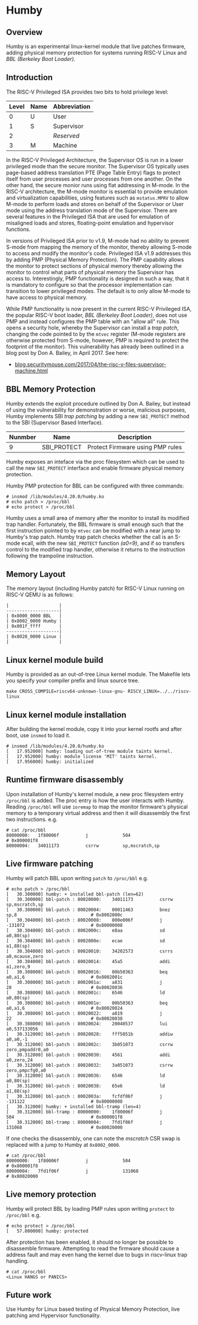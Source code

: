 # Humby

## Overview

Humby is an experimental linux-kernel module that live patches firmware,
adding physical memory protection for systems running RISC-V Linux and
_BBL (Berkeley Boot Loader)_.

## Introduction

The RISC-V Privileged ISA provides two bits to hold privilege level:

Level  | Name | Abbreviation
-----  | ---- | ------------
0      | U    | User
1      | S    | Supervisor
2      |      | _Reserved_
3      | M    | Machine

In the RISC-V Privileged Architecture, the Supervisor OS is run in a lower
privileged mode than the secure monitor. The Supervisor OS typically uses
page-based address translation PTE (Page Table Entry) flags to protect itself
from user processes and user processes from one another. On the other hand,
the secure monior runs using flat addressing in M-mode. In the RISC-V
architecture, the M-mode monitor is essential to provide emulation and
virtualization capabilities, using features such as `mstatus.MPRV` to allow
M-mode to perform loads and stores on behalf of the Supervisor or User mode
using the address translation mode of the Supervisor. There are several
features in the Privileged ISA that are used for emulation of misaligned
loads and stores, floating-point emulation and hypervisor functions.

In versions of Privileged ISA prior to v1.9, M-mode had no ability to prevent
S-mode from mapping the memory of the monitor, thereby allowing S-mode to
access and modify the monitor's code. Privileged ISA v1.9 addresses this by
adding PMP (Physical Memory Protection). The PMP capability allows the monitor
to protect sections of physical memory thereby allowing the monitor to control
what parts of physical memory the Supervisor has access to. Interestingly,
PMP functionality is designed in such a way, that it is mandatory to configure
so that the processor implementation can transition to lower privileged modes.
The default is to only allow M-mode to have access to physical memory.

While PMP functionality is now present in the current RISC-V Privileged ISA,
the popular RISC-V boot loader, _BBL (Berkeley Boot Loader)_, does not use PMP
and instead configures the PMP table with an "allow all" rule. This opens a
security hole, whereby the Supervisor can install a _trap patch_, changing the
code pointed to by the `mtvec` register (M-mode registers are otherwise
protected from S-mode, however, PMP is required to protect the footprint of
the monitor). This vulnerability has already been outlined in a blog post by
Don A. Bailey, in April 2017. See here:

- [blog.securitymouse.com/2017/04/the-risc-v-files-supervisor-machine.html](http://blog.securitymouse.com/2017/04/the-risc-v-files-supervisor-machine.html)

## BBL Memory Protection

Humby extends the exploit procedure outlined by Don A. Bailey, but instead
of using the vulnerability for demonstration or worse, malicious purposes,
Humby implements SBI _trap patching_ by adding a new `SBI_PROTECT` method to
the SBI (Supervisor Based Interface). 

Nunmber  | Name        | Description
-------- | ----------- | -----------
9        | SBI_PROTECT | Protect Firmware using PMP rules

Humby exposes an inteface via the proc filesystem which can be used to call
the new `SBI_PROTECT` interface and enable firmware physical memory protection.

Humby PMP protection for BBL can be configured with three commands:

```
# insmod /lib/modules/4.20.0/humby.ko 
# echo patch > /proc/bbl
# echo protect > /proc/bbl
```

Humby uses a small area of memory after the monitor to install its modified
trap handler. Fortunately, the BBL firmware is small enough such that the
first instruction pointed to by `mtvec` can be modified with a near jump to 
Humby's trap patch. Humby trap patch checks whether the call is an S-mode
ecall, with  the new `SBI_PROTECT` function _(a0=9)_, and if so transfers
control to the modified trap handler, otherwise it returns to the instruction
following the trampoline instruction.

## Memory Layout

The memory layout (including Humby patch) for RISC-V Linux running on RISC-V
QEMU is as follows:

```
|                   |
--------------------|
| 0x8000_0000 BBL   |
| 0x8002_0000 Humby |
| 0x801f_ffff       |
--------------------|
| 0x8020_0000 Linux |
|                   |
```

## Linux kernel module build

Humby is provided as an out-of-tree Linux kernel module. The Makefile lets you
specify your compiler prefix and linux source tree.

```
make CROSS_COMPILE=riscv64-unknown-linux-gnu- RISCV_LINUX=../../riscv-linux
```

## Linux kernel module installation

After building the kernel module, copy it into your kernel rootfs and
after boot, use `insmod` to load it.

```
# insmod /lib/modules/4.20.0/humby.ko 
[   17.952000] humby: loading out-of-tree module taints kernel.
[   17.952000] humby: module license 'MIT' taints kernel.
[   17.956000] humby: initialized
```

## Runtime firmware disassembly

Upon installation of Humby's kernel module, a new proc filesystem entry
`/proc/bbl` is added. The proc entry is how the user interacts with Humby.
Reading `/proc/bbl` will use `ioremap` to map the monitor firmware's physical
memory to a temporary virtual address and then it will disassembly the first
two instructions. e.g.

```
# cat /proc/bbl 
80000000:	1f80006f          j             504                             # 0x800001f8
80000004:	34011173          csrrw         sp,mscratch,sp
```

## Live firmware patching

Humby will patch BBL upon writing `patch` to `/proc/bbl` e.g.

```
# echo patch > /proc/bbl
[   30.300000] humby: + installed bbl-patch (len=62)
[   30.300000] bbl-patch : 80020000:	34011173          csrrw         sp,mscratch,sp
[   30.300000] bbl-patch : 80020004:	00011463          bnez          sp,8                            # 0x8002000c
[   30.304000] bbl-patch : 80020008:	800e006f          j             -131072                         # 0x80000008
[   30.304000] bbl-patch : 8002000c:	e8aa              sd            a0,80(sp)
[   30.304000] bbl-patch : 8002000e:	ecae              sd            a1,88(sp)
[   30.304000] bbl-patch : 80020010:	34202573          csrrs         a0,mcause,zero
[   30.304000] bbl-patch : 80020014:	45a5              addi          a1,zero,9
[   30.308000] bbl-patch : 80020016:	00b50363          beq           a0,a1,6                         # 0x8002001c
[   30.308000] bbl-patch : 8002001a:	a831              j             28                              # 0x80020036
[   30.308000] bbl-patch : 8002001c:	6546              ld            a0,80(sp)
[   30.308000] bbl-patch : 8002001e:	00b50363          beq           a0,a1,6                         # 0x80020024
[   30.308000] bbl-patch : 80020022:	a819              j             22                              # 0x80020038
[   30.308000] bbl-patch : 80020024:	20040537          lui           a0,537133056
[   30.312000] bbl-patch : 80020028:	fff5051b          addiw         a0,a0,-1
[   30.312000] bbl-patch : 8002002c:	3b051073          csrrw         zero,pmpaddr0,a0
[   30.312000] bbl-patch : 80020030:	4561              addi          a0,zero,24
[   30.312000] bbl-patch : 80020032:	3a051073          csrrw         zero,pmpcfg0,a0
[   30.312000] bbl-patch : 80020036:	6546              ld            a0,80(sp)
[   30.312000] bbl-patch : 80020038:	65e6              ld            a1,88(sp)
[   30.312000] bbl-patch : 8002003a:	fcfdf06f          j             -131122                         # 0x80000008
[   30.312000] humby: + installed bbl-tramp (len=4)
[   30.312000] bbl-tramp : 80000000:	1f80006f          j             504                             # 0x800001f8
[   30.312000] bbl-tramp : 80000004:	7fd1f06f          j             131068                          # 0x80020000
```

If one checks the disassembly, one can note the _mscratch_ CSR swap
is replaced with a jump to Humby at `0x8002_0000`.

```
# cat /proc/bbl 
80000000:	1f80006f          j             504                             # 0x800001f8
80000004:	7fd1f06f          j             131068                          # 0x80020000
```

## Live memory protection

Humby will protect BBL by loading PMP rules upon writing `protect` to `/proc/bbl` e.g.

```
# echo protect > /proc/bbl
[   57.000000] humby: protected
```

After protection has been enabled, it should no longer be possible to
disassemble firmware. Attempting to read the firmware should cause a address
fault and may even hang the kernel due to bugs in riscv-linux trap handling.

```
# cat /proc/bbl
<Linux HANGS or PANICS>
```

## Future work

Use Humby for Linux based testing of Physical Memory Protection, live patching
amd Hypervisor functionality.
